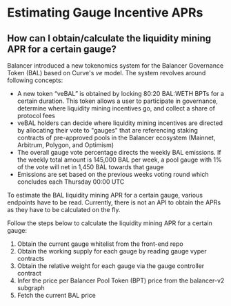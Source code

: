 # Estimating Gauge Incentive APRs

## How can I obtain/calculate the liquidity mining APR for a certain gauge?

Balancer introduced a new tokenomics system for the Balancer Governance Token (BAL) based on Curve's _ve_ model. The system revolves around following concepts:

* A new token “veBAL” is obtained by locking 80:20 BAL:WETH BPTs for a certain duration. This token allows a user to participate in governance, determine where liquidity mining incentives go, and collect a share of protocol fees
* veBAL holders can decide where liquidity mining incentives are directed by allocating their vote to "gauges" that are referencing staking contracts of pre-approved pools in the Balancer ecosystem (Mainnet, Arbitrum, Polygon, and Optimism)
* The overall gauge vote percentage directs the weekly BAL emissions. If the weekly total amount is 145,000 BAL per week, a pool gauge with 1% of the vote will net in 1,450 BAL towards that gauge
* Emissions are set based on the previous weeks voting round which concludes each Thursday 00:00 UTC

To estimate the BAL liquidity mining APR for a certain gauge, various endpoints have to be read. Currently, there is not an API to obtain the APRs as they have to be calculated on the fly.

Follow the steps below to calculate the liquidity mining APR for a certain gauge:

1. Obtain the current gauge whitelist from the front-end repo
2. Obtain the working supply for each gauge by reading gauge vyper contracts
3. Obtain the relative weight for each gauge via the gauge controller contract
4. Infer the price per Balancer Pool Token (BPT) price from the balancer-v2 subgraph
5. Fetch the current BAL price

